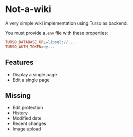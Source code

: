 # Not-a-wiki

A very simple wiki implementation using Turso as backend.

You must provide a`.env` file with these properties:

```ini
TURSO_DATABASE_URL=libsql://...
TURSO_AUTH_TOKEN=ey...
```

## Features

* Display a single page
* Edit a single page

## Missing

* Edit protection
* History
* Modified date
* Recent changes
* Image upload
